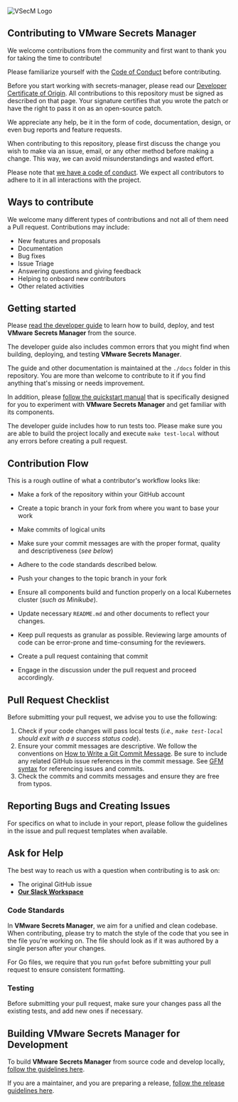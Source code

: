 ![VSecM Logo](https://github.com/vmware/secrets-manager/assets/1041224/885c11ac-7269-4344-a376-0d0a0fb082a7)

## Contributing to VMware Secrets Manager

We welcome contributions from the community and first want to thank you for 
taking the time to contribute!

Please familiarize yourself with the 
[Code of Conduct](https://github.com/vmware/.github/blob/main/CODE_OF_CONDUCT.md) 
before contributing.

Before you start working with secrets-manager, please read our 
[Developer Certificate of Origin](https://cla.vmware.com/dco). All contributions 
to this repository must be signed as described on that page. Your signature 
certifies that you wrote the patch or have the right to pass it on as an 
open-source patch.

We appreciate any help, be it in the form of code, documentation, design,
or even bug reports and feature requests.

When contributing to this repository, please first discuss the change you wish
to make via an issue, email, or any other method before making a change.
This way, we can avoid misunderstandings and wasted effort.

Please note that [we have a code of conduct](CODE_OF_CONDUCT.md). We expect all
contributors to adhere to it in all interactions with the project.

## Ways to contribute

We welcome many different types of contributions and not all of them need a 
Pull request. Contributions may include:

* New features and proposals
* Documentation
* Bug fixes
* Issue Triage
* Answering questions and giving feedback
* Helping to onboard new contributors
* Other related activities

## Getting started

Please [read the developer 
guide](https://vsecm.com/documentation/development/use-the-source/) to 
learn how to build, deploy, and test **VMware Secrets Manager** from the
source. 

The developer guide also includes common errors that you might find when
building, deploying, and testing **VMware Secrets Manager**. 

The guide and other documentation is maintained at the `./docs` folder in this 
repository. You are more than welcome to contribute to it if you find anything
that's missing or needs improvement.

In addition, please [follow the quickstart manual](https://vsecm.com/quickstart/)
that is specifically designed for you to experiment with **VMware Secrets Manager**
and get familiar with its components.

The developer guide includes how to run tests too. Please make sure you are
able to build the project locally and execute `make test-local` without 
any errors before creating a pull request.

## Contribution Flow

This is a rough outline of what a contributor's workflow looks like:

* Make a fork of the repository within your GitHub account
* Create a topic branch in your fork from where you want to base your work
* Make commits of logical units
* Make sure your commit messages are with the proper format, 
  quality and descriptiveness (*see below*)
* Adhere to the code standards described below.
* Push your changes to the topic branch in your fork 
* Ensure all components build and function properly on a local
  Kubernetes cluster (*such as Minikube*).
* Update necessary `README.md` and other documents to reflect your changes. 
* Keep pull requests as granular as possible. Reviewing large amounts of code
  can be error-prone and time-consuming for the reviewers.
* Create a pull request containing that commit

* Engage in the discussion under the pull request and proceed accordingly.

## Pull Request Checklist

Before submitting your pull request, we advise you to use the following:

1. Check if your code changes will pass local tests 
   (*i.e., `make test-local` should exit with a `0` success status code*).
2. Ensure your commit messages are descriptive. We follow the conventions 
   on [How to Write a Git Commit Message](http://chris.beams.io/posts/git-commit/).
   Be sure to include any related GitHub issue references in the commit message. 
   See [GFM syntax](https://guides.github.com/features/mastering-markdown/#GitHub-flavored-markdown) 
   for referencing issues and commits.
3. Check the commits and commits messages and ensure they are free from typos.

## Reporting Bugs and Creating Issues

For specifics on what to include in your report, please follow the guidelines 
in the issue and pull request templates when available.


## Ask for Help

The best way to reach us with a question when contributing is to ask on:

* The original GitHub issue
* [**Our Slack Workspace**][slack-invite]

### Code Standards

In **VMware Secrets Manager**, we aim for a unified and clean codebase.
When contributing, please try to match the style of the code that you see in
the file you're working on. The file should look as if it was authored by a
single person after your changes.

For Go files, we require that you run `gofmt` before submitting your pull
request to ensure consistent formatting.

### Testing

Before submitting your pull request, make sure your changes pass all the
existing tests, and add new ones if necessary.

## Building VMware Secrets Manager for Development

To build **VMware Secrets Manager** from source code and develop locally,
[follow the guidelines here][contributing].

If you are a maintainer, and you are preparing a release,
[follow the release guidelines here][release].

[contributing]: https://vsecm.com/documentatin/development/use-the-source/
[release]: https://vsecm.com/documentation/operations/release-management/
[slack-invite]: https://join.slack.com/t/a-101-103-105-s/shared_invite/zt-287dbddk7-GCX495NK~FwO3bh_DAMAtQ "Join VSecM Slack"
